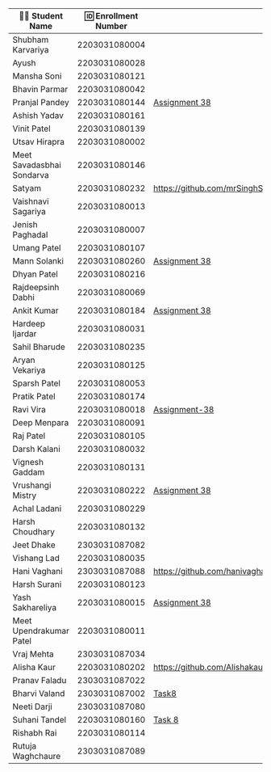 | 👩‍🎓 Student Name               | 🆔 Enrollment Number | Assignment 38 URL | ReactJS Assignments Repo |
|--------------------------------|----------------------|-------------------|-------------|
| Shubham Karvariya              | 2203031080004        |                   |             |
| Ayush                          | 2203031080028        |                   |             |
| Mansha Soni                    | 2203031080121        |                   |             |
| Bhavin Parmar                  | 2203031080042        |                   |             |
| Pranjal Pandey                 | 2203031080144        | [Assignment 38](https://github.com/Pranjallpandey1504/React_Assignments/tree/main/Task8)                   |[Github](https://github.com/Pranjallpandey1504/React_Assignments)             |
| Ashish Yadav                   | 2203031080161        |                   |             |
| Vinit Patel                    | 2203031080139        |                   |             |
| Utsav Hirapra                  | 2203031080002        |                   |             |
| Meet Savadasbhai Sondarva      | 2203031080146        |                   |             |
| Satyam                         | 2203031080232        |https://github.com/mrSinghSatyam/ReactJS/tree/main/Task-8|https://github.com/mrSinghSatyam/ReactJS|
| Vaishnavi Sagariya             | 2203031080013        |                   |             |
| Jenish Paghadal                | 2203031080007        |                   |             |
| Umang Patel                    | 2203031080107        |                   |             |
| Mann Solanki                   | 2203031080260        |[Assignment 38](https://github.com/MannSolanki/ReactWDFAssignment/tree/main/task8) |[Github](https://github.com/MannSolanki/ReactWDFAssignment/) |
| Dhyan Patel                    | 2203031080216        |                   |             |
| Rajdeepsinh Dabhi              | 2203031080069        |                   |             |
| Ankit Kumar                    | 2203031080184        | [Assignment 38](https://github.com/Ankiitsuthar/ReactJS/tree/main/Task8/Assignment8)                  | [GitHub](https://github.com/Ankiitsuthar/ReactJS)            |
| Hardeep Ijardar                | 2203031080031        |                   |             |
| Sahil Bharude                  | 2203031080235        |                   |             |
| Aryan Vekariya                 | 2203031080125        |                   |             |
| Sparsh Patel                   | 2203031080053        |                   |             |
| Pratik Patel                   | 2203031080174        |                   |             |
| Ravi Vira                      | 2203031080018        |[Assignment-38](https://github.com/Ravi-vira/ReactWDF_assignment/blob/main/Task8/src/App.jsx)|[git](https://github.com/Ravi-vira/ReactWDF_assignment)|
| Deep Menpara                   | 2203031080091        |                   |             |
| Raj Patel                      | 2203031080105        |                   |             |
| Darsh Kalani                   | 2203031080032        |                   |             |
| Vignesh Gaddam                 | 2203031080131        |                   |             |
| Vrushangi Mistry               | 2203031080222        |    [Assignment 38](https://github.com/Vrushi14/ReactJS/tree/main/Task8)               |      [Github](https://github.com/Vrushi14/ReactJS/)       |
| Achal Ladani                   | 2203031080229        |                   |             |
| Harsh Choudhary                | 2203031080132        |                   |             |
| Jeet Dhake                     | 2303031087082        |                   |             |
| Vishang Lad                    | 2203031080035        |                   |             |
| Hani Vaghani                   | 2303031087088        |https://github.com/hanivaghani/ReactJSAssignment/blob/main/task8/assignment8/src/App.jsx|https://github.com/hanivaghani/ReactJSAssignment/tree/main|
| Harsh Surani                   | 2203031080123        |                   |             |
| Yash Sakhareliya               | 2203031080015        |[Assignment 38](https://github.com/YashSakhareliya/ReactWdfAssignments/tree/main/Task8)| [Github](https://github.com/YashSakhareliya/ReactWdfAssignments)            |
| Meet Upendrakumar Patel        | 2203031080011        |                   |             |
| Vraj Mehta                     | 2303031087034        |                   |             |
| Alisha Kaur                    | 2203031080202        | https://github.com/Alishakaur431/React_Assignments/tree/main/Task8/src/components                  |   https://github.com/Alishakaur431/React_Assignments          |
| Pranav Faladu                  | 2303031087022        |                   |             |
| Bharvi Valand                  | 2303031087002        |[Task8](https://github.com/bharvivaland/ReactAssignments/blob/main/task8/src/components/Person.jsx)|[Github](https://github.com/bharvivaland/ReactAssignments.git)|
| Neeti Darji                    | 2303031087080        |                   |             |
| Suhani Tandel                  | 2203031080160        |  [Task 8](https://github.com/SuhaniTandel/React/tree/main/Task8) |  [Github](https://github.com/SuhaniTandel/React)|
| Rishabh Rai                    | 2203031080114        |                   |             |
| Rutuja Waghchaure              | 2303031087089        |                   |             |

